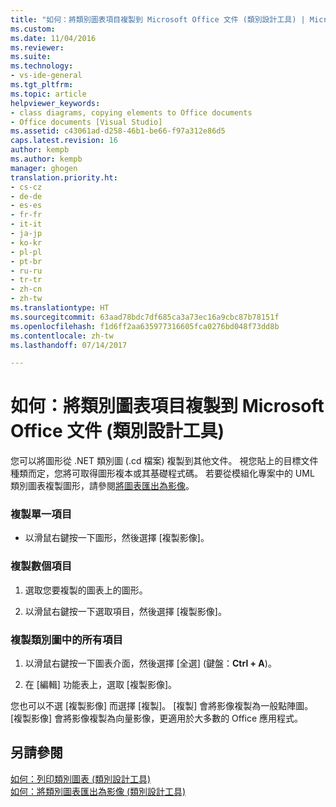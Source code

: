 ```yaml
---
title: "如何：將類別圖表項目複製到 Microsoft Office 文件 (類別設計工具) | Microsoft Docs"
ms.custom: 
ms.date: 11/04/2016
ms.reviewer: 
ms.suite: 
ms.technology:
- vs-ide-general
ms.tgt_pltfrm: 
ms.topic: article
helpviewer_keywords:
- class diagrams, copying elements to Office documents
- Office documents [Visual Studio]
ms.assetid: c43061ad-d258-46b1-be66-f97a312e86d5
caps.latest.revision: 16
author: kempb
ms.author: kempb
manager: ghogen
translation.priority.ht:
- cs-cz
- de-de
- es-es
- fr-fr
- it-it
- ja-jp
- ko-kr
- pl-pl
- pt-br
- ru-ru
- tr-tr
- zh-cn
- zh-tw
ms.translationtype: HT
ms.sourcegitcommit: 63aad78bdc7df685ca3a73ec16a9cbc87b78151f
ms.openlocfilehash: f1d6ff2aa635977316605fca0276bd048f73dd8b
ms.contentlocale: zh-tw
ms.lasthandoff: 07/14/2017

---
```

# <a name="how-to-copy-class-diagram-elements-to-a-microsoft-office-document-class-designer"></a>如何：將類別圖表項目複製到 Microsoft Office 文件 (類別設計工具)
您可以將圖形從 .NET 類別圖 (.cd 檔案) 複製到其他文件。 視您貼上的目標文件種類而定，您將可取得圖形複本或其基礎程式碼。 若要從模組化專案中的 UML 類別圖表複製圖形，請參閱[將圖表匯出為影像](../modeling/export-diagrams-as-images.md)。  
  
### <a name="to-copy-a-single-element"></a>複製單一項目  
  
-   以滑鼠右鍵按一下圖形，然後選擇 [複製影像]。  
  
### <a name="to-copy-several-elements"></a>複製數個項目  
  
1.  選取您要複製的圖表上的圖形。  
  
2.  以滑鼠右鍵按一下選取項目，然後選擇 [複製影像]。  
  
### <a name="to-copy-all-the-elements-in-a-class-diagram"></a>複製類別圖中的所有項目  
  
1.  以滑鼠右鍵按一下圖表介面，然後選擇 [全選]  (鍵盤：**Ctrl + A**)。  
  
2.  在 [編輯] 功能表上，選取 [複製影像]。  
  
 您也可以不選 [複製影像] 而選擇 [複製]。 [複製] 會將影像複製為一般點陣圖。 [複製影像] 會將影像複製為向量影像，更適用於大多數的 Office 應用程式。  
  
## <a name="see-also"></a>另請參閱  
 [如何：列印類別圖表 (類別設計工具)](../ide/how-to-print-class-diagrams-class-designer.md)   
 [如何：將類別圖表匯出為影像 (類別設計工具)](../ide/how-to-export-class-diagrams-as-images-class-designer.md)

